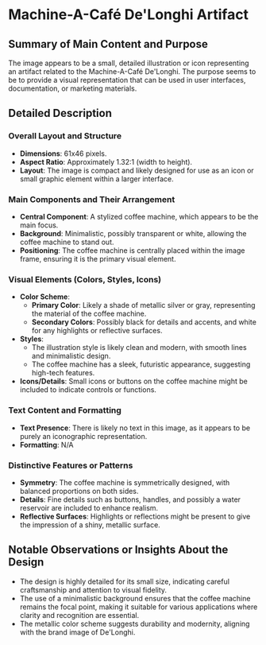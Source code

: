# Machine-A-Café De'Longhi Artifact

## Summary of Main Content and Purpose
The image appears to be a small, detailed illustration or icon representing an artifact related to the Machine-A-Café De'Longhi. The purpose seems to be to provide a visual representation that can be used in user interfaces, documentation, or marketing materials.

## Detailed Description

### Overall Layout and Structure
- **Dimensions**: 61x46 pixels.
- **Aspect Ratio**: Approximately 1.32:1 (width to height).
- **Layout**: The image is compact and likely designed for use as an icon or small graphic element within a larger interface.

### Main Components and Their Arrangement
- **Central Component**: A stylized coffee machine, which appears to be the main focus.
- **Background**: Minimalistic, possibly transparent or white, allowing the coffee machine to stand out.
- **Positioning**: The coffee machine is centrally placed within the image frame, ensuring it is the primary visual element.

### Visual Elements (Colors, Styles, Icons)
- **Color Scheme**:
  - **Primary Color**: Likely a shade of metallic silver or gray, representing the material of the coffee machine.
  - **Secondary Colors**: Possibly black for details and accents, and white for any highlights or reflective surfaces.
- **Styles**:
  - The illustration style is likely clean and modern, with smooth lines and minimalistic design.
  - The coffee machine has a sleek, futuristic appearance, suggesting high-tech features.
- **Icons/Details**: Small icons or buttons on the coffee machine might be included to indicate controls or functions.

### Text Content and Formatting
- **Text Presence**: There is likely no text in this image, as it appears to be purely an iconographic representation.
- **Formatting**: N/A

### Distinctive Features or Patterns
- **Symmetry**: The coffee machine is symmetrically designed, with balanced proportions on both sides.
- **Details**: Fine details such as buttons, handles, and possibly a water reservoir are included to enhance realism.
- **Reflective Surfaces**: Highlights or reflections might be present to give the impression of a shiny, metallic surface.

## Notable Observations or Insights About the Design
- The design is highly detailed for its small size, indicating careful craftsmanship and attention to visual fidelity.
- The use of a minimalistic background ensures that the coffee machine remains the focal point, making it suitable for various applications where clarity and recognition are essential.
- The metallic color scheme suggests durability and modernity, aligning with the brand image of De'Longhi.
